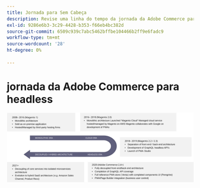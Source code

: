 ```yaml
---
title: Jornada para Sem Cabeça
description: Revise uma linha do tempo da jornada da Adobe Commerce para oferecer suporte a arquiteturas sem periféricos.
exl-id: 9286e6b3-3c29-4428-b353-f66eb4bc382d
source-git-commit: 6509c939c7abc5462bffbe104466b2ff9e6fadc9
workflow-type: tm+mt
source-wordcount: '28'
ht-degree: 0%

---
```


# jornada da Adobe Commerce para headless

![Linha do tempo da jornada do Adobe Commerce para uma arquitetura sem periféricos](../../../assets/playbooks/journey-to-headless.svg)
